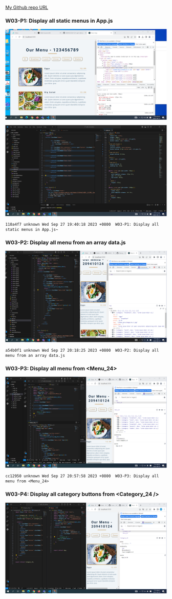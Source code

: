[My Github repo URL](https://github.com/209410124/1121-wp1-demo-209410124)

### W03-P1: Display all static menus in App.js

![](w03-p1-1.png)

![](w03-p1-2.png)

```
110a4f7 unknown Wed Sep 27 19:40:18 2023 +0800  W03-P1: Display all static menus in App.js~
```

### W03-P2: Display all menu from an array data.js

![](w03-p2.png)

```
a54b0f1 unknown Wed Sep 27 20:18:25 2023 +0800  W03-P2: Display all menu from an array data.js
```

### W03-P3: Display all menu from <Menu_24>

![](w03-p3.png)

```
cc12950 unknown Wed Sep 27 20:57:58 2023 +0800  W03-P3: Display all menu from <Menu_24>
```

### W03-P4: Display all category buttons from <Category_24 />

![](w03-p4.png)
